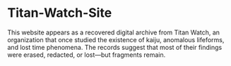 # Titan-Watch-Site
This website appears as a recovered digital archive from Titan Watch, an organization that once studied the existence of kaiju, anomalous lifeforms, and lost time phenomena. The records suggest that most of their findings were erased, redacted, or lost—but fragments remain.
